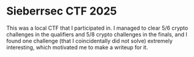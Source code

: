 # Sieberrsec CTF 2025
This was a local CTF that I participated in. I managed to clear 5/6 crypto challenges in the qualifiers and 5/8 crypto challenges in the finals, and I found one challenge (that I coincidentally did not solve) extremely interesting, which motivated me to make a writeup for it.